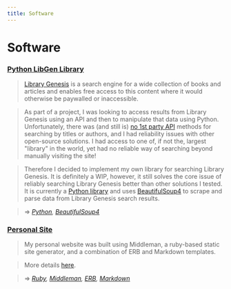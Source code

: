 ```yaml
---
title: Software
---
```


# Software

### [Python LibGen Library](https://github.com/harrison-broadbent/libgen-api)

> [Library Genesis](http://gen.lib.rus.ec/) is a search engine for a wide collection of books and articles and enables free access to this content where it would otherwise be paywalled or inaccessible.

> As part of a project, I was looking to access results from Library Genesis using an API and then to manipulate that data using Python. Unfortunately, there was (and still is) [no 1st party API](http://garbage.world/posts/libgen/?ref=public-apis) methods for searching by titles or authors, and I had reliability issues with other open-source solutions. I had access to one of, if not the, largest "library" in the world, yet had no reliable way of searching beyond manually visiting the site!

> Therefore I decided to implement my own library for searching Library Genesis. It is definitely a WIP, however, it still solves the core issue of reliably searching Library Genesis better than other solutions I tested. It is currently a [Python library](https://pypi.org/project/libgen-api/) and uses [BeautifulSoup4](https://www.crummy.com/software/BeautifulSoup/bs4/doc/) to scrape and parse data from Library Genesis search results.

> ⇒ _[Python](https://www.python.org), [BeautifulSoup4](https://www.crummy.com/software/BeautifulSoup/bs4/doc/)_

### [Personal Site](https://github.com/harrison-broadbent/personal_site)

> My personal website was built using Middleman, a ruby-based static site generator, and a combination of ERB and Markdown templates.

> More details [here](stack).

> ⇒ _[Ruby](https://www.ruby-lang.org/en/), [Middleman](http://middlemanapp.com/), [ERB](https://puppet.com/docs/puppet/latest/lang_template_erb.html), [Markdown](https://en.wikipedia.org/wiki/Markdown)_
